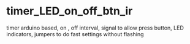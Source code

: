 # timer_LED_on_off_btn_ir
timer arduino based, on , off interval, signal to allow press button, LED indicators, jumpers to do fast settings without flashing
